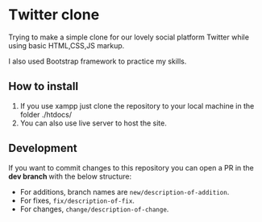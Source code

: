 # Τwitter clone

Trying to make a simple clone for our lovely social platform Twitter while using basic HTML,CSS,JS markup. 

I also used Bootstrap framework to practice my skills.

## How to install

1. If you use xampp just clone the repository to your local machine in the folder ./htdocs/
2. You can also use live server to host the site.

## Development

If you want to commit changes to this repository you can open a PR in the <strong> dev branch </strong> with the below structure:

- For additions, branch names are `new/description-of-addition`.
- For fixes, `fix/description-of-fix`.
- For changes, `change/description-of-change`.
